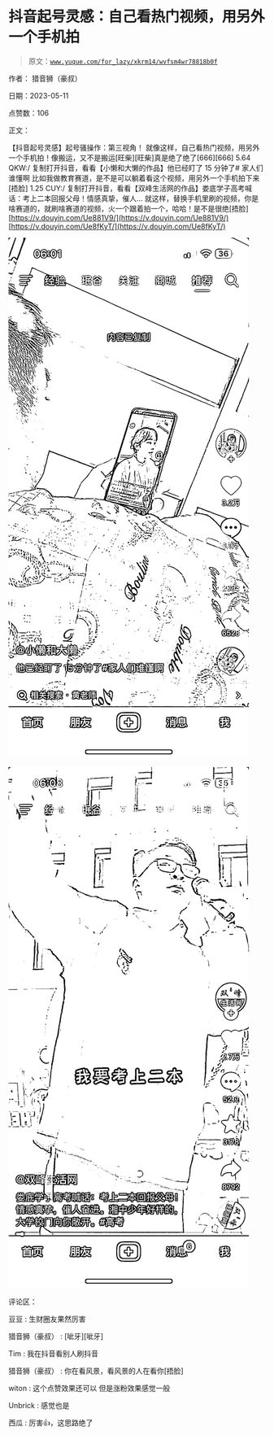 # 抖音起号灵感：自己看热门视频，用另外一个手机拍

> 原文：[`www.yuque.com/for_lazy/xkrm14/wvfsm4wr78818b0f`](https://www.yuque.com/for_lazy/xkrm14/wvfsm4wr78818b0f)

作者： 猎音狮（豪叔）

日期：2023-05-11

点赞数：106

正文：

【抖音起号灵感】起号骚操作：第三视角！ 就像这样，自己看热门视频，用另外一个手机拍！像搬运，又不是搬运[旺柴][旺柴]真是绝了绝了[666][666] 5.64 QKW:/ 复制打开抖音，看看【小懒和大懒的作品】他已经盯了 15 分钟了# 家人们谁懂啊 比如我做教育赛道，是不是可以躺着看这个视频，用另外一个手机拍下来[捂脸] 1.25 CUY:/ 复制打开抖音，看看【双峰生活网的作品】娄底学子高考喊话：考上二本回报父母！情感真挚，催人... 就这样，替换手机里刷的视频，你是啥赛道的，就刷啥赛道的视频，火一个跟着拍一个，哈哈！是不是很绝[捂脸][https://v.douyin.com/Ue881V9/](https://v.douyin.com/Ue881V9/) [https://v.douyin.com/Ue8fKyT/](https://v.douyin.com/Ue8fKyT/)

![](img/5d37b4fe570b1c51087e5f1118a92c8e.png)

![](img/a2796c6480e071dc607734bdf96ad713.png)

评论区：

豆豆 : 生财圈友果然厉害

猎音狮（豪叔） : [呲牙][呲牙]

Tim : 我在抖音看别人刷抖音

猎音狮（豪叔） : 你在看风景，看风景的人在看你[捂脸]

witon : 这个点赞效果还可以 但是涨粉效果感觉一般

Unbrick : 感觉也是

西瓜 : 厉害👍，这思路绝了

